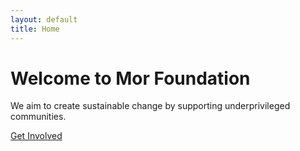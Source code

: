 ```yaml
---
layout: default
title: Home
---
```


# Welcome to Mor Foundation  
We aim to create sustainable change by supporting underprivileged communities.

[Get Involved](#get-involved)
